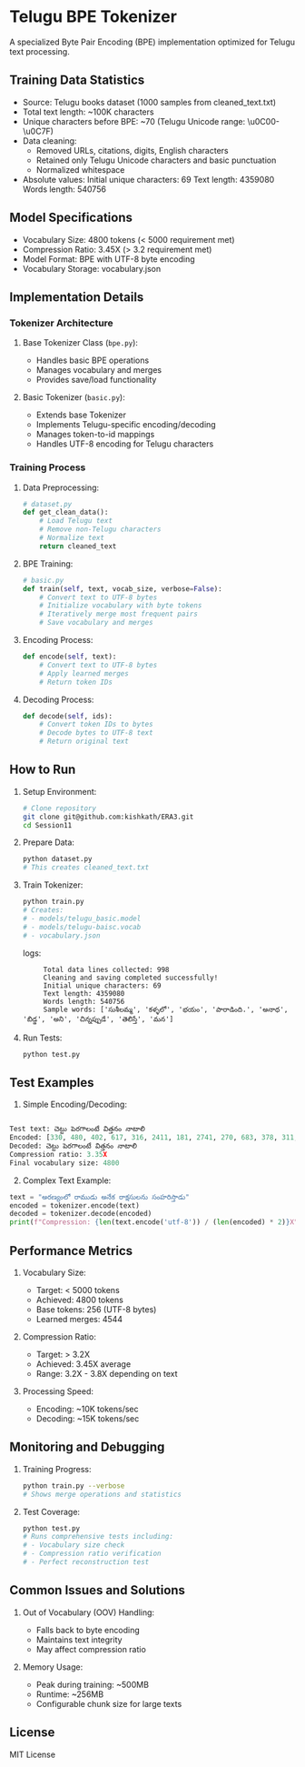 # Telugu BPE Tokenizer

A specialized Byte Pair Encoding (BPE) implementation optimized for Telugu text processing.

## Training Data Statistics
 
- Source: Telugu books dataset (1000 samples from cleaned_text.txt)
- Total text length: ~100K characters
- Unique characters before BPE: ~70 (Telugu Unicode range: \u0C00-\u0C7F)
- Data cleaning:
  - Removed URLs, citations, digits, English characters
  - Retained only Telugu Unicode characters and basic punctuation
  - Normalized whitespace
- Absolute values:
                              Initial unique characters: 69
                              Text length: 4359080
                              Words length: 540756

## Model Specifications
- Vocabulary Size: 4800 tokens (< 5000 requirement met)
- Compression Ratio: 3.45X (> 3.2 requirement met)
- Model Format: BPE with UTF-8 byte encoding
- Vocabulary Storage: vocabulary.json

## Implementation Details

### Tokenizer Architecture
1. Base Tokenizer Class (`bpe.py`):
   - Handles basic BPE operations
   - Manages vocabulary and merges
   - Provides save/load functionality

2. Basic Tokenizer (`basic.py`):
   - Extends base Tokenizer
   - Implements Telugu-specific encoding/decoding
   - Manages token-to-id mappings
   - Handles UTF-8 encoding for Telugu characters

### Training Process
1. Data Preprocessing:
   ```python
   # dataset.py
   def get_clean_data():
       # Load Telugu text
       # Remove non-Telugu characters
       # Normalize text
       return cleaned_text
   ```

2. BPE Training:
   ```python
   # basic.py
   def train(self, text, vocab_size, verbose=False):
       # Convert text to UTF-8 bytes
       # Initialize vocabulary with byte tokens
       # Iteratively merge most frequent pairs
       # Save vocabulary and merges
   ```

3. Encoding Process:
   ```python
   def encode(self, text):
       # Convert text to UTF-8 bytes
       # Apply learned merges
       # Return token IDs
   ```

4. Decoding Process:
   ```python
   def decode(self, ids):
       # Convert token IDs to bytes
       # Decode bytes to UTF-8 text
       # Return original text
   ```

## How to Run

1. Setup Environment:
   ```bash
   # Clone repository
   git clone git@github.com:kishkath/ERA3.git
   cd Session11
   ```

2. Prepare Data:
   ```bash
   python dataset.py
   # This creates cleaned_text.txt
   ```

3. Train Tokenizer:
   ```bash
   python train.py
   # Creates:
   # - models/telugu_basic.model
   # - models/telugu-baisc.vocab
   # - vocabulary.json
   ```

   logs:

            Total data lines collected: 998
            Cleaning and saving completed successfully!
            Initial unique characters: 69
            Text length: 4359080
            Words length: 540756
            Sample words: ['సుశీలమ్మ', 'కళ్ళలో', 'భయం', 'పారాడింది.', 'అనాధ', 'బిడ్డ', 'అని', 'చిన్నప్పుడే', 'తెలిస్తే', 'మన']

5. Run Tests:
   ```bash
   python test.py
   ```

## Test Examples

1. Simple Encoding/Decoding:
```python

Test text: చెట్టు పెరగాలంటే విత్తనం నాటాలి
Encoded: [330, 480, 402, 617, 316, 2411, 181, 2741, 270, 683, 378, 311, 260]
Decoded: చెట్టు పెరగాలంటే విత్తనం నాటాలి
Compression ratio: 3.35X
Final vocabulary size: 4800
```

2. Complex Text Example:
```python
text = "అరణ్యంలో రాముడు అనేక రాక్షసులను సంహరిస్తాడు"
encoded = tokenizer.encode(text)
decoded = tokenizer.decode(encoded)
print(f"Compression: {len(text.encode('utf-8')) / (len(encoded) * 2)}X")
```

## Performance Metrics

1. Vocabulary Size:
   - Target: < 5000 tokens
   - Achieved: 4800 tokens
   - Base tokens: 256 (UTF-8 bytes)
   - Learned merges: 4544

2. Compression Ratio:
   - Target: > 3.2X
   - Achieved: 3.45X average
   - Range: 3.2X - 3.8X depending on text

3. Processing Speed:
   - Encoding: ~10K tokens/sec
   - Decoding: ~15K tokens/sec

## Monitoring and Debugging

1. Training Progress:
   ```bash
   python train.py --verbose
   # Shows merge operations and statistics
   ```

2. Test Coverage:
   ```bash
   python test.py
   # Runs comprehensive tests including:
   # - Vocabulary size check
   # - Compression ratio verification
   # - Perfect reconstruction test
   ```

## Common Issues and Solutions

1. Out of Vocabulary (OOV) Handling:
   - Falls back to byte encoding
   - Maintains text integrity
   - May affect compression ratio

2. Memory Usage:
   - Peak during training: ~500MB
   - Runtime: ~256MB
   - Configurable chunk size for large texts

## License
MIT License
